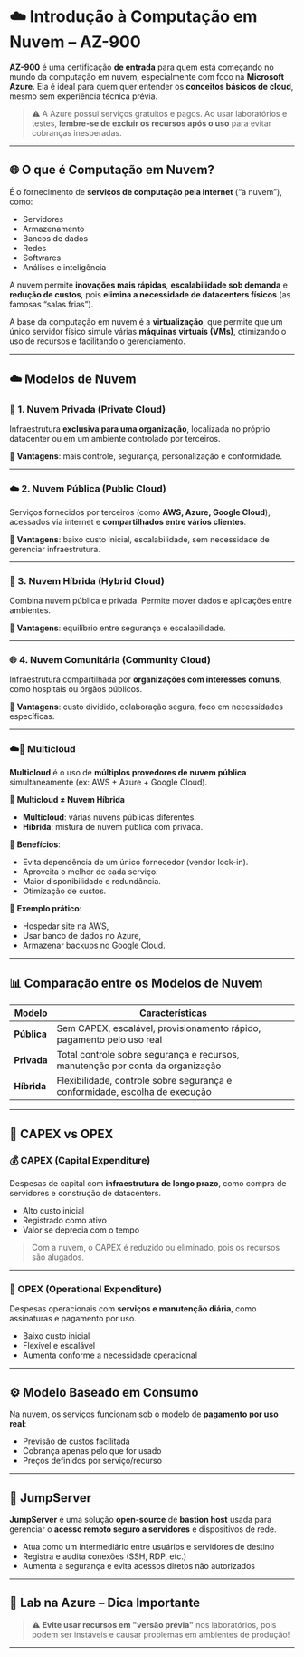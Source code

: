 # ☁️ Introdução à Computação em Nuvem – AZ-900

**AZ-900** é uma certificação **de entrada** para quem está começando no mundo da computação em nuvem, especialmente com foco na **Microsoft Azure**. Ela é ideal para quem quer entender os **conceitos básicos de cloud**, mesmo sem experiência técnica prévia.

> ⚠️ A Azure possui serviços gratuitos e pagos. Ao usar laboratórios e testes, **lembre-se de excluir os recursos após o uso** para evitar cobranças inesperadas.

---

## 🌐 O que é Computação em Nuvem?

É o fornecimento de **serviços de computação pela internet** (“a nuvem”), como:

- Servidores
- Armazenamento
- Bancos de dados
- Redes
- Softwares
- Análises e inteligência

A nuvem permite **inovações mais rápidas**, **escalabilidade sob demanda** e **redução de custos**, pois **elimina a necessidade de datacenters físicos** (as famosas “salas frias”).

A base da computação em nuvem é a **virtualização**, que permite que um único servidor físico simule várias **máquinas virtuais (VMs)**, otimizando o uso de recursos e facilitando o gerenciamento.

---

## ☁️ Modelos de Nuvem

### 🏢 1. Nuvem Privada (Private Cloud)
Infraestrutura **exclusiva para uma organização**, localizada no próprio datacenter ou em um ambiente controlado por terceiros.

📌 **Vantagens**: mais controle, segurança, personalização e conformidade.

---

### ☁️ 2. Nuvem Pública (Public Cloud)
Serviços fornecidos por terceiros (como **AWS, Azure, Google Cloud**), acessados via internet e **compartilhados entre vários clientes**.

📌 **Vantagens**: baixo custo inicial, escalabilidade, sem necessidade de gerenciar infraestrutura.

---

### 🔁 3. Nuvem Híbrida (Hybrid Cloud)
Combina nuvem pública e privada. Permite mover dados e aplicações entre ambientes.

📌 **Vantagens**: equilíbrio entre segurança e escalabilidade.

---

### 🌐 4. Nuvem Comunitária (Community Cloud)
Infraestrutura compartilhada por **organizações com interesses comuns**, como hospitais ou órgãos públicos.

📌 **Vantagens**: custo dividido, colaboração segura, foco em necessidades específicas.

---

### ☁️🔀 Multicloud

**Multicloud** é o uso de **múltiplos provedores de nuvem pública** simultaneamente (ex: AWS + Azure + Google Cloud).

🔸 **Multicloud ≠ Nuvem Híbrida**

- **Multicloud**: várias nuvens públicas diferentes.
- **Híbrida**: mistura de nuvem pública com privada.

📌 **Benefícios**:
- Evita dependência de um único fornecedor (vendor lock-in).
- Aproveita o melhor de cada serviço.
- Maior disponibilidade e redundância.
- Otimização de custos.

📌 **Exemplo prático**:
- Hospedar site na AWS,
- Usar banco de dados no Azure,
- Armazenar backups no Google Cloud.

---

## 📊 Comparação entre os Modelos de Nuvem

| Modelo          | Características                                                                 |
|-----------------|----------------------------------------------------------------------------------|
| **Pública**     | Sem CAPEX, escalável, provisionamento rápido, pagamento pelo uso real           |
| **Privada**     | Total controle sobre segurança e recursos, manutenção por conta da organização   |
| **Híbrida**     | Flexibilidade, controle sobre segurança e conformidade, escolha de execução      |

---

## 💸 CAPEX vs OPEX

### 💰 CAPEX (Capital Expenditure)
Despesas de capital com **infraestrutura de longo prazo**, como compra de servidores e construção de datacenters.

- Alto custo inicial
- Registrado como ativo
- Valor se deprecia com o tempo

> Com a nuvem, o CAPEX é reduzido ou eliminado, pois os recursos são alugados.

---

### 🔄 OPEX (Operational Expenditure)
Despesas operacionais com **serviços e manutenção diária**, como assinaturas e pagamento por uso.

- Baixo custo inicial
- Flexível e escalável
- Aumenta conforme a necessidade operacional

---

## ⚙️ Modelo Baseado em Consumo

Na nuvem, os serviços funcionam sob o modelo de **pagamento por uso real**:

- Previsão de custos facilitada
- Cobrança apenas pelo que for usado
- Preços definidos por serviço/recurso

---

## 🔐 JumpServer

**JumpServer** é uma solução **open-source** de **bastion host** usada para gerenciar o **acesso remoto seguro a servidores** e dispositivos de rede.

- Atua como um intermediário entre usuários e servidores de destino
- Registra e audita conexões (SSH, RDP, etc.)
- Aumenta a segurança e evita acessos diretos não autorizados

---

## 🧪 Lab na Azure – Dica Importante

> ⚠️ **Evite usar recursos em "versão prévia"** nos laboratórios, pois podem ser instáveis e causar problemas em ambientes de produção!

---
